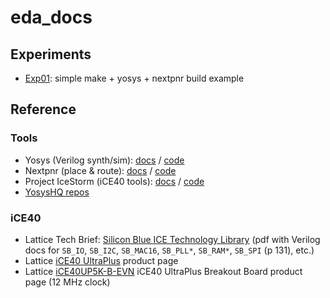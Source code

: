 # eda_docs

## Experiments

- [Exp01](experiments/exp01): simple make + yosys + nextpnr build example


## Reference

### Tools
- Yosys (Verilog synth/sim): [docs](http://www.clifford.at/yosys/documentation.html) /
  [code](https://github.com/YosysHQ/yosys)
- Nextpnr (place & route): [docs](https://github.com/YosysHQ/nextpnr/tree/master/docs) /
  [code](https://github.com/YosysHQ/nextpnr)
- Project IceStorm (iCE40 tools): [docs](http://www.clifford.at/icestorm/) /
  [code](https://github.com/YosysHQ/icestorm)
- [YosysHQ repos](https://github.com/YosysHQ)

### iCE40
- Lattice Tech Brief:
  [Silicon Blue ICE Technology Library](http://www.latticesemi.com/~/media/LatticeSemi/Documents/TechnicalBriefs/SBTICETechnologyLibrary201504.pdf)
  (pdf with Verilog docs for `SB_IO`, `SB_I2C`, `SB_MAC16`, `SB_PLL*`, `SB_RAM*`, `SB_SPI` (p 131), etc.)
- Lattice [iCE40 UltraPlus](https://www.latticesemi.com/en/Products/FPGAandCPLD/iCE40UltraPlus)
  product page
- Lattice [iCE40UP5K-B-EVN](https://www.latticesemi.com/products/developmentboardsandkits/ice40ultraplusbreakoutboard)
  iCE40 UltraPlus Breakout Board product page (12 MHz clock)
